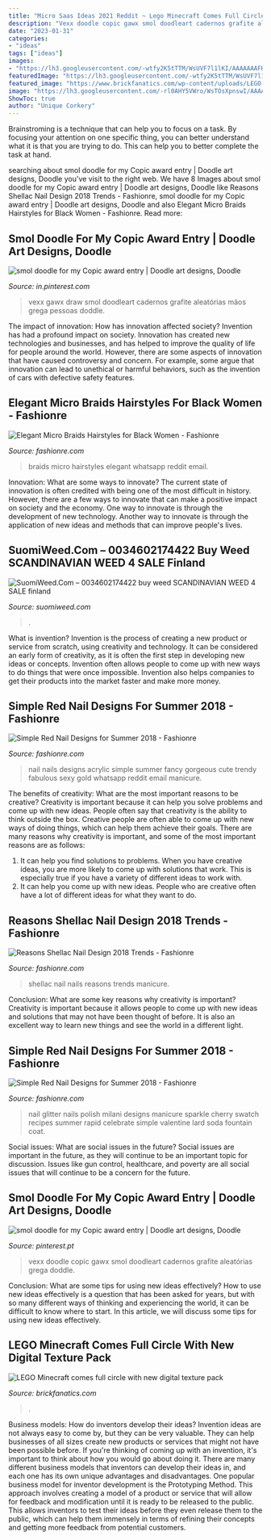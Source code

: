 ```yaml
---
title: "Micro Saas Ideas 2021 Reddit ~ Lego Minecraft Comes Full Circle With New Digital Texture Pack"
description: "Vexx doodle copic gawx smol doodleart cadernos grafite aleatórias grega doddle"
date: "2023-01-31"
categories:
- "ideas"
tags: ["ideas"]
images:
- "https://lh3.googleusercontent.com/-wtfy2K5tTTM/WsUVF7l1lKI/AAAAAAAFHAU/AphGMonKNCkVm26AhNztKwokPCiEwQDlACHMYCw/s0/caa8baf48309b47a3305321da59dea.jpg"
featuredImage: "https://lh3.googleusercontent.com/-wtfy2K5tTTM/WsUVF7l1lKI/AAAAAAAFHAU/AphGMonKNCkVm26AhNztKwokPCiEwQDlACHMYCw/s0/caa8baf48309b47a3305321da59dea.jpg"
featured_image: "https://www.brickfanatics.com/wp-content/uploads/LEGO-Minecraft-texture-pack-featured-800x445.jpg"
image: "https://lh3.googleusercontent.com/-rl0AHY5VWro/WsTOsXpnswI/AAAAAAABSZ8/UcVcgZHnlUENn68RVRgx83CrtM5MRleLgCHMYCw/s0/46-red-nail-designs.jpeg"
ShowToc: true
author: "Unique Corkery"
---
```



Brainstroming is a technique that can help you to focus on a task. By focusing your attention on one specific thing, you can better understand what it is that you are trying to do. This can help you to better complete the task at hand.

	

		
searching about smol doodle for my Copic award entry | Doodle art designs, Doodle you've visit to the right web. We have 8 Images about smol doodle for my Copic award entry | Doodle art designs, Doodle like Reasons Shellac Nail Design 2018 Trends - Fashionre, smol doodle for my Copic award entry | Doodle art designs, Doodle and also Elegant Micro Braids Hairstyles for Black Women - Fashionre. Read more:
		
    
## Smol Doodle For My Copic Award Entry | Doodle Art Designs, Doodle

<img loading=lazy src="https://i.pinimg.com/originals/c8/c6/14/c8c614a5ba7aadb305a08f48b260344a.png" onerror="this.onerror=null;this.src='https://tse4.mm.bing.net/th?id=OIP.oEJsfpGQShfazngnVDWU1QHaJ3&amp;pid=15.1';" alt="smol doodle for my Copic award entry | Doodle art designs, Doodle">

_Source: in.pinterest.com_

>vexx gawx draw smol doodleart cadernos grafite aleatórias mãos grega pessoas doddle. 

	

The impact of innovation: How has innovation affected society?
Invention has had a profound impact on society. Innovation has created new technologies and businesses, and has helped to improve the quality of life for people around the world. However, there are some aspects of innovation that have caused controversy and concern. For example, some argue that innovation can lead to unethical or harmful behaviors, such as the invention of cars with defective safety features.

    
## Elegant Micro Braids Hairstyles For Black Women - Fashionre

<img loading=lazy src="https://lh3.googleusercontent.com/-wtfy2K5tTTM/WsUVF7l1lKI/AAAAAAAFHAU/AphGMonKNCkVm26AhNztKwokPCiEwQDlACHMYCw/s0/caa8baf48309b47a3305321da59dea.jpg" onerror="this.onerror=null;this.src='https://tse4.mm.bing.net/th?id=OIP.xODiqo5HuoAwE_2aYLbrgwHaHa&amp;pid=15.1';" alt="Elegant Micro Braids Hairstyles for Black Women - Fashionre">

_Source: fashionre.com_

>braids micro hairstyles elegant whatsapp reddit email. 

	

Innovation: What are some ways to innovate?
The current state of innovation is often credited with being one of the most difficult in history. However, there are a few ways to innovate that can make a positive impact on society and the economy. One way to innovate is through the development of new technology. Another way to innovate is through the application of new ideas and methods that can improve people's lives.

    
## SuomiWeed.Com – 0034602174422 Buy Weed SCANDINAVIAN WEED 4 SALE Finland

<img loading=lazy src="https://suomiweed.com/wp-content/uploads/2021/03/Diseno-sin-titulo-2021-03-06T152854.069.jpg" onerror="this.onerror=null;this.src='https://tse1.mm.bing.net/th?id=OIP.dJ1Gb8QDLspop5ii6rKYiwHaHa&amp;pid=15.1';" alt="SuomiWeed.Com – 0034602174422 buy weed SCANDINAVIAN WEED 4 SALE finland">

_Source: suomiweed.com_

>. 

	

What is invention?
Invention is the process of creating a new product or service from scratch, using creativity and technology. It can be considered an early form of creativity, as it is often the first step in developing new ideas or concepts. Invention often allows people to come up with new ways to do things that were once impossible. Invention also helps companies to get their products into the market faster and make more money.

    
## Simple Red Nail Designs For Summer 2018 - Fashionre

<img loading=lazy src="https://lh3.googleusercontent.com/-rl0AHY5VWro/WsTOsXpnswI/AAAAAAABSZ8/UcVcgZHnlUENn68RVRgx83CrtM5MRleLgCHMYCw/s0/46-red-nail-designs.jpeg" onerror="this.onerror=null;this.src='https://tse2.mm.bing.net/th?id=OIP.aU8PF8hFpVKCjOugi-_O4AHaHl&amp;pid=15.1';" alt="Simple Red Nail Designs for Summer 2018 - Fashionre">

_Source: fashionre.com_

>nail nails designs acrylic simple summer fancy gorgeous cute trendy fabulous sexy gold whatsapp reddit email manicure. 

	

The benefits of creativity: What are the most important reasons to be creative?
Creativity is important because it can help you solve problems and come up with new ideas. People often say that creativity is the ability to think outside the box. Creative people are often able to come up with new ways of doing things, which can help them achieve their goals. There are many reasons why creativity is important, and some of the most important reasons are as follows: 
1) It can help you find solutions to problems. When you have creative ideas, you are more likely to come up with solutions that work. This is especially true if you have a variety of different ideas to work with. 
2) It can help you come up with new ideas. People who are creative often have a lot of different ideas for what they want to do.

    
## Reasons Shellac Nail Design 2018 Trends - Fashionre

<img loading=lazy src="https://lh3.googleusercontent.com/-hGlrodBm79E/WoidTtf_9OI/AAAAAAABK_M/NnApQLWQe7gd8LxaEYrVb187eoli4SCvwCHMYCw/s0/29-shellac-nails-thecuddl.jpg" onerror="this.onerror=null;this.src='https://tse2.mm.bing.net/th?id=OIP.W86r6PkresKnFIMEcsdsLAHaJ4&amp;pid=15.1';" alt="Reasons Shellac Nail Design 2018 Trends - Fashionre">

_Source: fashionre.com_

>shellac nail nails reasons trends manicure. 

	

Conclusion: What are some key reasons why creativity is important?
Creativity is important because it allows people to come up with new ideas and solutions that may not have been thought of before. It is also an excellent way to learn new things and see the world in a different light.

    
## Simple Red Nail Designs For Summer 2018 - Fashionre

<img loading=lazy src="https://lh3.googleusercontent.com/-4d18YJg1sHA/WsTOPNC3QxI/AAAAAAABSZE/BUzohtehrCkfb96vWjDLcbow7URZgn5lQCHMYCw/s0/29-red-nail-designs.jpeg" onerror="this.onerror=null;this.src='https://tse3.mm.bing.net/th?id=OIP.6y27pxB3wW2cWyEZToiCTgHaIi&amp;pid=15.1';" alt="Simple Red Nail Designs for Summer 2018 - Fashionre">

_Source: fashionre.com_

>nail glitter nails polish milani designs manicure sparkle cherry swatch recipes summer rapid celebrate simple valentine lard soda fountain coat. 

	

Social issues: What are social issues in the future?
Social issues are important in the future, as they will continue to be an important topic for discussion. Issues like gun control, healthcare, and poverty are all social issues that will continue to be a concern for the future.

    
## Smol Doodle For My Copic Award Entry | Doodle Art Designs, Doodle

<img loading=lazy src="https://i.pinimg.com/736x/c8/c6/14/c8c614a5ba7aadb305a08f48b260344a.jpg" onerror="this.onerror=null;this.src='https://tse4.mm.bing.net/th?id=OIP.EXud2ajO-uVY1DpclGhsAwHaJ3&amp;pid=15.1';" alt="smol doodle for my Copic award entry | Doodle art designs, Doodle">

_Source: pinterest.pt_

>vexx doodle copic gawx smol doodleart cadernos grafite aleatórias grega doddle. 

	

Conclusion: What are some tips for using new ideas effectively?
How to use new ideas effectively is a question that has been asked for years, but with so many different ways of thinking and experiencing the world, it can be difficult to know where to start. In this article, we will discuss some tips for using new ideas effectively.

    
## LEGO Minecraft Comes Full Circle With New Digital Texture Pack

<img loading=lazy src="https://www.brickfanatics.com/wp-content/uploads/LEGO-Minecraft-texture-pack-featured-800x445.jpg" onerror="this.onerror=null;this.src='https://tse3.mm.bing.net/th?id=OIP.iRKKFUNTEFEapUdrw8wWsQHaEH&amp;pid=15.1';" alt="LEGO Minecraft comes full circle with new digital texture pack">

_Source: brickfanatics.com_

>. 

	

Business models: How do inventors develop their ideas?
Invention ideas are not always easy to come by, but they can be very valuable. They can help businesses of all sizes create new products or services that might not have been possible before. If you're thinking of coming up with an invention, it's important to think about how you would go about doing it. There are many different business models that inventors can develop their ideas in, and each one has its own unique advantages and disadvantages.
One popular business model for inventor development is the Prototyping Method. This approach involves creating a model of a product or service that will allow for feedback and modification until it is ready to be released to the public. This allows inventors to test their ideas before they even release them to the public, which can help them immensely in terms of refining their concepts and getting more feedback from potential customers.

